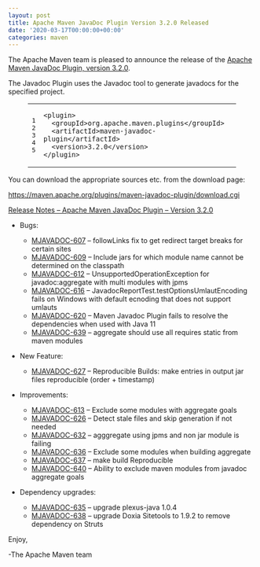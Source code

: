 ```yaml
---
layout: post
title: Apache Maven JavaDoc Plugin Version 3.2.0 Released
date: '2020-03-17T00:00:00+00:00'
categories: maven
---
```

<div class="entry-content"><p>The Apache Maven team is pleased to announce the release of the
<a href="https://maven.apache.org/plugins/maven-javadoc-plugin">Apache Maven JavaDoc Plugin, version 3.2.0</a>.</p>

<p>The Javadoc Plugin uses the Javadoc tool to generate javadocs for the
specified project.</p>

<figure class='code'><figcaption><span></span></figcaption><div class="highlight"><table><tr><td class="gutter"><pre class="line-numbers"><span class='line-number'>1</span>
<span class='line-number'>2</span>
<span class='line-number'>3</span>
<span class='line-number'>4</span>
<span class='line-number'>5</span>
</pre></td><td class='code'><pre><code class='xml'><span class='line'><span class="nt">&lt;plugin&gt;</span>
</span><span class='line'>  <span class="nt">&lt;groupId&gt;</span>org.apache.maven.plugins<span class="nt">&lt;/groupId&gt;</span>
</span><span class='line'>  <span class="nt">&lt;artifactId&gt;</span>maven-javadoc-plugin<span class="nt">&lt;/artifactId&gt;</span>
</span><span class='line'>  <span class="nt">&lt;version&gt;</span>3.2.0<span class="nt">&lt;/version&gt;</span>
</span><span class='line'><span class="nt">&lt;/plugin&gt;</span>
</span></code></pre></td></tr></table></div></figure>


<p>You can download the appropriate sources etc. from the download page:</p>

<p><a href="https://maven.apache.org/plugins/maven-javadoc-plugin/download.cgi">https://maven.apache.org/plugins/maven-javadoc-plugin/download.cgi</a></p>

<!-- more -->


<p><a href="https://issues.apache.org/jira/secure/ReleaseNote.jspa?projectId=12317529&amp;version=12345698">Release Notes &ndash; Apache Maven JavaDoc Plugin &ndash; Version 3.2.0</a></p>

<ul>
<li><p>Bugs:</p>

<ul>
<li><a href="https://issues.apache.org/jira/browse/MJAVADOC-607">MJAVADOC-607</a> &ndash; followLinks fix to get redirect target breaks for certain sites</li>
<li><a href="https://issues.apache.org/jira/browse/MJAVADOC-609">MJAVADOC-609</a> &ndash; Include jars for which module name cannot be determined on the classpath</li>
<li><a href="https://issues.apache.org/jira/browse/MJAVADOC-612">MJAVADOC-612</a> &ndash; UnsupportedOperationException for javadoc:aggregate with multi modules with jpms</li>
<li><a href="https://issues.apache.org/jira/browse/MJAVADOC-616">MJAVADOC-616</a> &ndash; JavadocReportTest.testOptionsUmlautEncoding fails on Windows with default ecnoding that does not support umlauts</li>
<li><a href="https://issues.apache.org/jira/browse/MJAVADOC-620">MJAVADOC-620</a> &ndash; Maven Javadoc Plugin fails to resolve the dependencies when used with Java 11</li>
<li><a href="https://issues.apache.org/jira/browse/MJAVADOC-639">MJAVADOC-639</a> &ndash; aggregate should use all requires static from maven modules</li>
</ul>
</li>
<li><p>New Feature:</p>

<ul>
<li><a href="https://issues.apache.org/jira/browse/MJAVADOC-627">MJAVADOC-627</a> &ndash; Reproducible Builds: make entries in output jar files reproducible (order + timestamp)</li>
</ul>
</li>
<li><p>Improvements:</p>

<ul>
<li><a href="https://issues.apache.org/jira/browse/MJAVADOC-613">MJAVADOC-613</a> &ndash; Exclude some modules with aggregate goals</li>
<li><a href="https://issues.apache.org/jira/browse/MJAVADOC-626">MJAVADOC-626</a> &ndash; Detect stale files and skip generation if not needed</li>
<li><a href="https://issues.apache.org/jira/browse/MJAVADOC-632">MJAVADOC-632</a> &ndash; agggregate using jpms and non jar module is failing</li>
<li><a href="https://issues.apache.org/jira/browse/MJAVADOC-636">MJAVADOC-636</a> &ndash; Exclude some modules when building aggregate</li>
<li><a href="https://issues.apache.org/jira/browse/MJAVADOC-637">MJAVADOC-637</a> &ndash; make build Reproducible</li>
<li><a href="https://issues.apache.org/jira/browse/MJAVADOC-640">MJAVADOC-640</a> &ndash; Ability to exclude maven modules from javadoc aggregate goals</li>
</ul>
</li>
<li><p>Dependency upgrades:</p>

<ul>
<li><a href="https://issues.apache.org/jira/browse/MJAVADOC-635">MJAVADOC-635</a> &ndash; upgrade plexus-java 1.0.4</li>
<li><a href="https://issues.apache.org/jira/browse/MJAVADOC-638">MJAVADOC-638</a> &ndash; upgrade Doxia Sitetools to 1.9.2 to remove dependency on Struts</li>
</ul>
</li>
</ul>


<p>Enjoy,</p>

<p>-The Apache Maven team</p>
</div>
